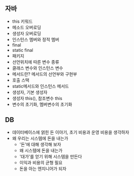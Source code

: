 ## 자바
* this 키워드
* 메소드 오버로딩
* 생성자 오버로딩
* 인스턴스 멤버와 정적 멤버
* final
* static final 
* 패키지
* 선언위치에 따른 변수 종류
* 클래스 변수와 인스턴스 변수
* 메서드란? 메서드의 선언부와 구현부
* 호출 스택
* static메서드와 인스턴스 메서드
* 생성자, 기본 생성자
* 생성자 this(), 참조변수 this
* 변수의 초기화, 멤버변수의 초기화

## DB
* 데이터베이스에 얽힌 돈 이야기, 초기 비용과 운영 비용을 생각하자
 * 왜 우리는 시스템에 돈을 내는가
   * '돈'에 대해 생각해 보자
   * 왜 시스템에 돈을 내는가
   * '대가'를 얻기 위해 시스템을 만든다
   * 이익과 비용의 균형 필요
   * 돈을 아는 엔지니어가 되자
